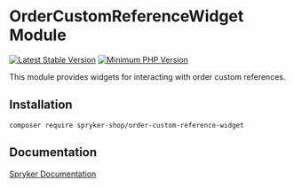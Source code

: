 # OrderCustomReferenceWidget Module
[![Latest Stable Version](https://poser.pugx.org/spryker-shop/order-custom-reference-widget/v/stable.svg)](https://packagist.org/packages/spryker-shop/order-custom-reference-widget)
[![Minimum PHP Version](https://img.shields.io/badge/php-%3E%3D%208.3-8892BF.svg)](https://php.net/)

This module provides widgets for interacting with order custom references.

## Installation

```
composer require spryker-shop/order-custom-reference-widget
```

## Documentation

[Spryker Documentation](https://docs.spryker.com)
